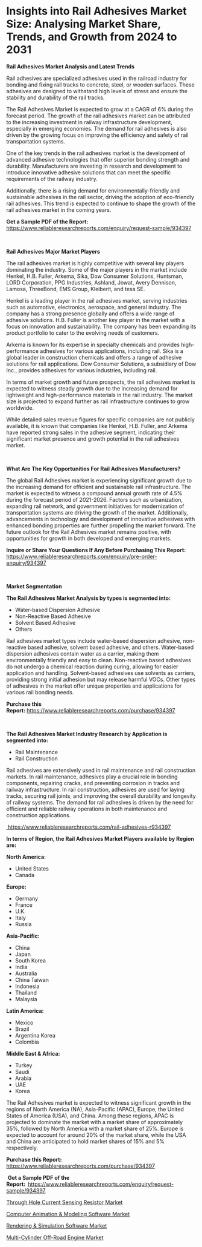 <p><h1>Insights into Rail Adhesives Market Size: Analysing Market Share, Trends, and Growth from 2024 to 2031</h1></p><p><strong>Rail Adhesives Market Analysis and Latest Trends</strong></p>
<p><p>Rail adhesives are specialized adhesives used in the railroad industry for bonding and fixing rail tracks to concrete, steel, or wooden surfaces. These adhesives are designed to withstand high levels of stress and ensure the stability and durability of the rail tracks.</p><p>The Rail Adhesives Market is expected to grow at a CAGR of 6% during the forecast period. The growth of the rail adhesives market can be attributed to the increasing investment in railway infrastructure development, especially in emerging economies. The demand for rail adhesives is also driven by the growing focus on improving the efficiency and safety of rail transportation systems.</p><p>One of the key trends in the rail adhesives market is the development of advanced adhesive technologies that offer superior bonding strength and durability. Manufacturers are investing in research and development to introduce innovative adhesive solutions that can meet the specific requirements of the railway industry.</p><p>Additionally, there is a rising demand for environmentally-friendly and sustainable adhesives in the rail sector, driving the adoption of eco-friendly rail adhesives. This trend is expected to continue to shape the growth of the rail adhesives market in the coming years.</p></p>
<p><strong>Get a Sample PDF of the Report:&nbsp;</strong> <a href="https://www.reliableresearchreports.com/enquiry/request-sample/934397">https://www.reliableresearchreports.com/enquiry/request-sample/934397</a></p>
<p>&nbsp;</p>
<p><strong>Rail Adhesives Major Market Players</strong></p>
<p><p>The rail adhesives market is highly competitive with several key players dominating the industry. Some of the major players in the market include Henkel, H.B. Fuller, Arkema, Sika, Dow Consumer Solutions, Huntsman, LORD Corporation, PPG Industries, Ashland, Jowat, Avery Dennison, Lamosa, ThreeBond, EMS Group, Kleiberit, and tesa SE.</p><p>Henkel is a leading player in the rail adhesives market, serving industries such as automotive, electronics, aerospace, and general industry. The company has a strong presence globally and offers a wide range of adhesive solutions. H.B. Fuller is another key player in the market with a focus on innovation and sustainability. The company has been expanding its product portfolio to cater to the evolving needs of customers.</p><p>Arkema is known for its expertise in specialty chemicals and provides high-performance adhesives for various applications, including rail. Sika is a global leader in construction chemicals and offers a range of adhesive solutions for rail applications. Dow Consumer Solutions, a subsidiary of Dow Inc., provides adhesives for various industries, including rail.</p><p>In terms of market growth and future prospects, the rail adhesives market is expected to witness steady growth due to the increasing demand for lightweight and high-performance materials in the rail industry. The market size is projected to expand further as rail infrastructure continues to grow worldwide.</p><p>While detailed sales revenue figures for specific companies are not publicly available, it is known that companies like Henkel, H.B. Fuller, and Arkema have reported strong sales in the adhesive segment, indicating their significant market presence and growth potential in the rail adhesives market.</p></p>
<p>&nbsp;</p>
<p><strong>What Are The Key Opportunities For Rail Adhesives Manufacturers?</strong></p>
<p><p>The global Rail Adhesives market is experiencing significant growth due to the increasing demand for efficient and sustainable rail infrastructure. The market is expected to witness a compound annual growth rate of 4.5% during the forecast period of 2021-2026. Factors such as urbanization, expanding rail network, and government initiatives for modernization of transportation systems are driving the growth of the market. Additionally, advancements in technology and development of innovative adhesives with enhanced bonding properties are further propelling the market forward. The future outlook for the Rail Adhesives market remains positive, with opportunities for growth in both developed and emerging markets.</p></p>
<p><strong>Inquire or Share Your Questions If Any Before Purchasing This Report:</strong> <a href="https://www.reliableresearchreports.com/enquiry/pre-order-enquiry/934397">https://www.reliableresearchreports.com/enquiry/pre-order-enquiry/934397</a></p>
<p>&nbsp;</p>
<p><strong>Market Segmentation</strong></p>
<p><strong>The Rail Adhesives Market Analysis by types is segmented into:</strong></p>
<p><ul><li>Water-based Dispersion Adhesive</li><li>Non-Reactive Based Adhesive</li><li>Solvent Based Adhesive</li><li>Others</li></ul></p>
<p><p>Rail adhesives market types include water-based dispersion adhesive, non-reactive based adhesive, solvent based adhesive, and others. Water-based dispersion adhesives contain water as a carrier, making them environmentally friendly and easy to clean. Non-reactive based adhesives do not undergo a chemical reaction during curing, allowing for easier application and handling. Solvent-based adhesives use solvents as carriers, providing strong initial adhesion but may release harmful VOCs. Other types of adhesives in the market offer unique properties and applications for various rail bonding needs.</p></p>
<p><strong>Purchase this Report:&nbsp;</strong><a href="https://www.reliableresearchreports.com/purchase/934397">https://www.reliableresearchreports.com/purchase/934397</a></p>
<p>&nbsp;</p>
<p><strong>The Rail Adhesives Market Industry Research by Application is segmented into:</strong></p>
<p><ul><li>Rail Maintenance</li><li>Rail Construction</li></ul></p>
<p><p>Rail adhesives are extensively used in rail maintenance and rail construction markets. In rail maintenance, adhesives play a crucial role in bonding components, repairing cracks, and preventing corrosion in tracks and railway infrastructure. In rail construction, adhesives are used for laying tracks, securing rail joints, and improving the overall durability and longevity of railway systems. The demand for rail adhesives is driven by the need for efficient and reliable railway operations in both maintenance and construction applications.</p></p>
<p><a href="https://www.reliableresearchreports.com/rail-adhesives-r934397">&nbsp;https://www.reliableresearchreports.com/rail-adhesives-r934397</a></p>
<p><strong>In terms of Region, the Rail Adhesives Market Players available by Region are:</strong></p>
<p>
    <p> <strong> North America: </strong>
        <ul>
            <li>United States</li>
            <li>Canada</li>
        </ul>
        </p> 
    <p> <strong> Europe: </strong>
        <ul>
            <li>Germany</li>
            <li>France</li>
            <li>U.K.</li>
            <li>Italy</li>
            <li>Russia</li>
        </ul>
        </p> 
    <p> <strong> Asia-Pacific: </strong>
        <ul>
            <li>China</li>
            <li>Japan</li>
            <li>South Korea</li>
            <li>India</li>
            <li>Australia</li>
            <li>China Taiwan</li>
            <li>Indonesia</li>
            <li>Thailand</li>
            <li>Malaysia</li>
        </ul>
        </p> 
    <p> <strong> Latin America: </strong>
        <ul>
            <li>Mexico</li>
            <li>Brazil</li>
            <li>Argentina Korea</li>
            <li>Colombia</li>
        </ul>
        </p> 
    <p> <strong> Middle East & Africa: </strong>
        <ul>
            <li>Turkey</li>
            <li>Saudi</li>
            <li>Arabia</li>
            <li>UAE</li>
            <li>Korea</li>
        </ul>
    </p>
    </p>
<p><p>The Rail Adhesives market is expected to witness significant growth in the regions of North America (NA), Asia-Pacific (APAC), Europe, the United States of America (USA), and China. Among these regions, APAC is projected to dominate the market with a market share of approximately 35%, followed by North America with a market share of 25%. Europe is expected to account for around 20% of the market share, while the USA and China are anticipated to hold market shares of 15% and 5% respectively.</p></p>
<p><strong>Purchase this Report: </strong><a href="https://www.reliableresearchreports.com/purchase/934397">https://www.reliableresearchreports.com/purchase/934397</a></p>
<p>&nbsp;<strong>Get a Sample PDF of the Report:&nbsp;&nbsp;</strong><a href="https://www.reliableresearchreports.com/enquiry/request-sample/934397">https://www.reliableresearchreports.com/enquiry/request-sample/934397</a></p>
<p><strong></strong></p>
<p><p><a href="https://www.linkedin.com/pulse/through-hole-current-sensing-resistor-market-comprehensive-voaue">Through Hole Current Sensing Resistor Market</a></p><p><a href="https://github.com/ashman753/Market-Research-Report-List-1/blob/main/computer-animation-modeling-software-market.md">Computer Animation & Modeling Software Market</a></p><p><a href="https://github.com/LibbySpencer2018/Market-Research-Report-List-1/blob/main/rendering-simulation-software-market.md">Rendering & Simulation Software Market</a></p><p><a href="https://www.linkedin.com/pulse/multi-cylinder-off-road-engine-market-size-reveals-best-marketing-zbhyf">Multi-Cylinder Off-Road Engine Market</a></p></p>